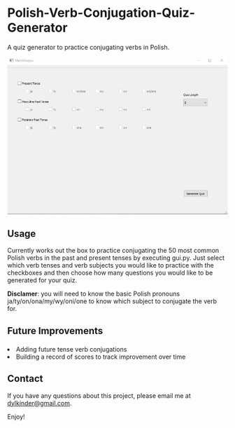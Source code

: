 # Polish-Verb-Conjugation-Quiz-Generator
A quiz generator to practice conjugating verbs in Polish.

![alt text](github/polishverbs.gif)

## Usage
Currently works out the box to practice conjugating the 50 most common Polish verbs in the past and present tenses by executing gui.py. Just select which verb tenses and verb subjects you would like to practice with the checkboxes and then choose how many questions you would like to be generated for your quiz.  
  
<strong>Disclamer</strong>: you will need to know the basic Polish pronouns ja/ty/on/ona/my/wy/oni/one to know which subject to conjugate the verb for.

## Future Improvements<ul>
<li>Adding future tense verb conjugations</li>
<li>Building a record of scores to track improvement over time</li>
</ul>

## Contact
If you have any questions about this project, please email me at dylkinder@gmail.com.

Enjoy!
